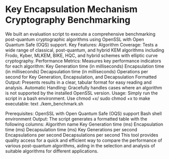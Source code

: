 # Key Encapsulation Mechanism Cryptography Benchmarking

We built an evaluation script to execute a comprehensive benchmarking post-quantum cryptographic algorithms using OpenSSL with Open Quantum Safe (OQS) support.
Key Features:
Algorithm Coverage: Tests a wide range of classical, post-quantum, and hybrid KEM algorithms including Frodo, Kyber, MLKEM, BIKE, HQC, and hybrid schemes with elliptic curve cryptography.
Performance Metrics: Measures key performance indicators for each algorithm:
Key Generation time (in milliseconds)
Encapsulation time (in milliseconds)
Decapsulation time (in milliseconds)
Operations per second for Key Generation, Encapsulation, and Decapsulation
Formatted Output: Presents results in a clear, tabular format for easy reading and analysis.
Automatic Handling: Gracefully handles cases where an algorithm is not supported by the installed OpenSSL version.
Usage:
Simply run the script in a bash environment. Use chmod +x/ sudo chmod +x to make executable:
text
./kem_benchmark.sh

Prerequisites:
OpenSSL with Open Quantum Safe (OQS) support
Bash shell environment
Output:
The script generates a formatted table with the following columns:
Algorithm name
Key Generation time (ms)
Encapsulation time (ms)
Decapsulation time (ms)
Key Generations per second
Encapsulations per second
Decapsulations per second
This tool provides quality access for a quick and efficient way to compare the performance of various post-quantum algorithms, aiding in the selection and analysis of suitable algorithms for different applications.
